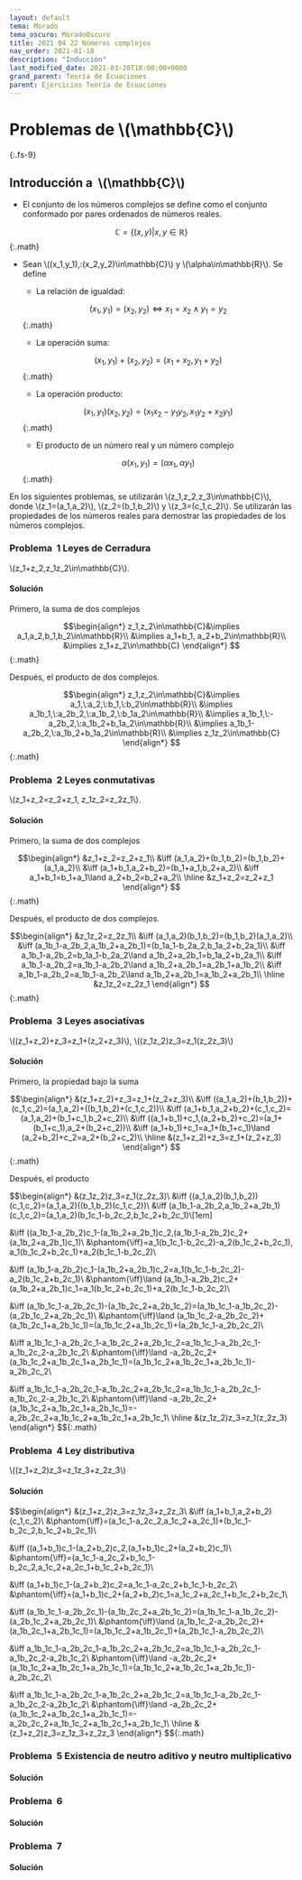 ```yaml
---
layout: default
tema: Morado
tema_oscuro: MoradoOscuro
title: 2021 04 22 Números complejos
nav_order: 2021-01-18
description: "Inducción"
last_modified_date: 2021-03-20T18:00:00+0000
grand_parent: Teoría de Ecuaciones
parent: Ejercicios Teoría de Ecuaciones
---
```


# Problemas de&nbsp;<span class="deg-sitio deg-sitio-texto">\\(\mathbb{C}\\)</span>
{:.fs-9}

## Introducción a &nbsp;<span class="deg-sitio deg-sitio-texto">\\(\mathbb{C}\\)</span>

* El conjunto de los números complejos se define como el conjunto conformado por pares ordenados de  números reales.

$$\mathbb{C}=\{(x,y)|x,y\in\mathbb{R}\}$${:.math}

* Sean \\((x_1,y_1),\:(x_2,y_2)\in\mathbb{C}\\) y \\(\alpha\in\mathbb{R}\\).  Se define
  * La relación de igualdad:
  
  $$(x_1,y_1)=(x_2,y_2)\iff x_1=x_2\land y_1=y_2$${:.math} 

  * La operación suma:

  $$(x_1,y_1)+(x_2,y_2)=(x_1+x_2,y_1+y_2)$${:.math}

  * La operación producto:

  $$(x_1,y_1)(x_2,y_2)=(x_1x_2-y_1y_2,x_1y_2+x_2y_1)$${:.math}

  * El producto de un número real y un número complejo 
  
  $$\alpha(x_1,y_1)=(\alpha x_1,\alpha y_1)$${:.math}

En los siguientes problemas, se utilizarán \\(z_1,z_2,z_3\in\mathbb{C}\\), donde \\(z_1=(a_1,a_2)\\), \\(z_2=(b_1,b_2)\\) y \\(z_3=(c_1,c_2)\\). Se utilizarán las propiedades de los números reales para demostrar las propiedades de los números complejos.

### Problema &nbsp;<span class="deg-sitio deg-sitio-texto">1</span> Leyes de Cerradura

\\(z_1+z_2,z_1z_2\in\mathbb{C}\\).

#### Solución

Primero, la suma de dos complejos 

$$\begin{align*}
z_1,z_2\in\mathbb{C}&\implies a_1,a_2,b_1,b_2\in\mathbb{R}\\
&\implies a_1+b_1, a_2+b_2\in\mathbb{R}\\
&\implies z_1+z_2\in\mathbb{C}
\end{align*}
$${:.math}

Después, el producto de dos complejos.

$$\begin{align*}
z_1,z_2\in\mathbb{C}&\implies a_1,\:a_2,\:b_1,\:b_2\in\mathbb{R}\\
&\implies a_1b_1,\:a_2b_2,\:a_1b_2,\:b_1a_2\in\mathbb{R}\\
&\implies a_1b_1,\:-a_2b_2,\:a_1b_2+b_1a_2\in\mathbb{R}\\
&\implies a_1b_1-a_2b_2,\:a_1b_2+b_1a_2\in\mathbb{R}\\
&\implies z_1z_2\in\mathbb{C}
\end{align*}
$${:.math}

### Problema &nbsp;<span class="deg-sitio deg-sitio-texto">2</span> Leyes conmutativas

\\(z_1+z_2=z_2+z_1, z_1z_2=z_2z_1\\).

#### Solución

Primero, la suma de dos complejos 

$$\begin{align*}
&z_1+z_2=z_2+z_1\\
&\iff (a_1,a_2)+(b_1,b_2)=(b_1,b_2)+(a_1,a_2)\\
&\iff (a_1+b_1,a_2+b_2)=(b_1+a_1,b_2+a_2)\\
&\iff a_1+b_1=b_1+a_1\land a_2+b_2=b_2+a_2\\
\hline
&z_1+z_2=z_2+z_1
\end{align*}
$${:.math}

Después, el producto de dos complejos.

$$\begin{align*}
&z_1z_2=z_2z_1\\
&\iff (a_1,a_2)(b_1,b_2)=(b_1,b_2)(a_1,a_2)\\
&\iff (a_1b_1-a_2b_2,a_1b_2+a_2b_1)=(b_1a_1-b_2a_2,b_1a_2+b_2a_1)\\
&\iff a_1b_1-a_2b_2=b_1a_1-b_2a_2\land a_1b_2+a_2b_1=b_1a_2+b_2a_1\\
&\iff a_1b_1-a_2b_2=a_1b_1-a_2b_2\land a_1b_2+a_2b_1=a_2b_1+a_1b_2\\
&\iff a_1b_1-a_2b_2=a_1b_1-a_2b_2\land a_1b_2+a_2b_1=a_1b_2+a_2b_1\\
\hline
&z_1z_2=z_2z_1
\end{align*}
$${:.math}

### Problema &nbsp;<span class="deg-sitio deg-sitio-texto">3</span> Leyes asociativas

\\((z_1+z_2)+z_3=z_1+(z_2+z_3)\\), \\((z_1z_2)z_3=z_1(z_2z_3)\\)

#### Solución

Primero, la propiedad bajo la suma

$$\begin{align*}
&(z_1+z_2)+z_3=z_1+(z_2+z_3)\\
&\iff ((a_1,a_2)+(b_1,b_2))+(c_1,c_2)=(a_1,a_2)+((b_1,b_2)+(c_1,c_2))\\
&\iff (a_1+b_1,a_2+b_2)+(c_1,c_2)=(a_1,a_2)+(b_1+c_1,b_2+c_2)\\
&\iff ((a_1+b_1)+c_1,(a_2+b_2)+c_2)=(a_1+(b_1+c_1),a_2+(b_2+c_2))\\
&\iff (a_1+b_1)+c_1=a_1+(b_1+c_1)\land (a_2+b_2)+c_2=a_2+(b_2+c_2)\\
\hline
&(z_1+z_2)+z_3=z_1+(z_2+z_3)
\end{align*}
$${:.math}

Después, el producto

$$\begin{align*}
&(z_1z_2)z_3=z_1(z_2z_3)\\
&\iff ((a_1,a_2)(b_1,b_2))(c_1,c_2)=(a_1,a_2)((b_1,b_2)(c_1,c_2))\\
&\iff (a_1b_1-a_2b_2,a_1b_2+a_2b_1)(c_1,c_2)=(a_1,a_2)(b_1c_1-b_2c_2,b_1c_2+b_2c_1)\\[1em]

&\iff ((a_1b_1-a_2b_2)c_1-(a_1b_2+a_2b_1)c_2,(a_1b_1-a_2b_2)c_2+(a_1b_2+a_2b_1)c_1)\\
&\phantom{\iff}=a_1(b_1c_1-b_2c_2)-a_2(b_1c_2+b_2c_1), a_1(b_1c_2+b_2c_1)+a_2(b_1c_1-b_2c_2)\\

&\iff (a_1b_1-a_2b_2)c_1-(a_1b_2+a_2b_1)c_2=a_1(b_1c_1-b_2c_2)-a_2(b_1c_2+b_2c_1)\\
&\phantom{\iff}\land (a_1b_1-a_2b_2)c_2+(a_1b_2+a_2b_1)c_1=a_1(b_1c_2+b_2c_1)+a_2(b_1c_1-b_2c_2)\\

&\iff (a_1b_1c_1-a_2b_2c_1)-(a_1b_2c_2+a_2b_1c_2)=(a_1b_1c_1-a_1b_2c_2)-(a_2b_1c_2+a_2b_2c_1)\\
&\phantom{\iff}\land (a_1b_1c_2-a_2b_2c_2)+(a_1b_2c_1+a_2b_1c_1)=(a_1b_1c_2+a_1b_2c_1)+(a_2b_1c_1-a_2b_2c_2)\\

&\iff a_1b_1c_1-a_2b_2c_1-a_1b_2c_2+a_2b_1c_2=a_1b_1c_1-a_2b_2c_1-a_1b_2c_2-a_2b_1c_2\\
&\phantom{\iff}\land -a_2b_2c_2+(a_1b_1c_2+a_1b_2c_1+a_2b_1c_1)=(a_1b_1c_2+a_1b_2c_1+a_2b_1c_1)-a_2b_2c_2\\

&\iff a_1b_1c_1-a_2b_2c_1-a_1b_2c_2+a_2b_1c_2=a_1b_1c_1-a_2b_2c_1-a_1b_2c_2-a_2b_1c_2\\
&\phantom{\iff}\land -a_2b_2c_2+(a_1b_1c_2+a_1b_2c_1+a_2b_1c_1)=-a_2b_2c_2+a_1b_1c_2+a_1b_2c_1+a_2b_1c_1\\
\hline
&(z_1z_2)z_3=z_1(z_2z_3)
\end{align*}
$${:.math}

### Problema &nbsp;<span class="deg-sitio deg-sitio-texto">4</span> Ley distributiva

\\((z_1+z_2)z_3=z_1z_3+z_2z_3\\)

#### Solución

$$\begin{align*}
&(z_1+z_2)z_3=z_1z_3+z_2z_3\\
&\iff (a_1+b_1,a_2+b_2)(c_1,c_2)\\
&\phantom{\iff}=(a_1c_1-a_2c_2,a_1c_2+a_2c_1)+(b_1c_1-b_2c_2,b_1c_2+b_2c_1)\\

&\iff ((a_1+b_1)c_1-(a_2+b_2)c_2,(a_1+b_1)c_2+(a_2+b_2)c_1)\\
&\phantom{\iff}=(a_1c_1-a_2c_2+b_1c_1-b_2c_2,a_1c_2+a_2c_1+b_1c_2+b_2c_1)\\

&\iff (a_1+b_1)c_1-(a_2+b_2)c_2=a_1c_1-a_2c_2+b_1c_1-b_2c_2\\
&\phantom{\iff}=(a_1+b_1)c_2+(a_2+b_2)c_1=a_1c_2+a_2c_1+b_1c_2+b_2c_1\\

&\iff (a_1b_1c_1-a_2b_2c_1)-(a_1b_2c_2+a_2b_1c_2)=(a_1b_1c_1-a_1b_2c_2)-(a_2b_1c_2+a_2b_2c_1)\\
&\phantom{\iff}\land (a_1b_1c_2-a_2b_2c_2)+(a_1b_2c_1+a_2b_1c_1)=(a_1b_1c_2+a_1b_2c_1)+(a_2b_1c_1-a_2b_2c_2)\\

&\iff a_1b_1c_1-a_2b_2c_1-a_1b_2c_2+a_2b_1c_2=a_1b_1c_1-a_2b_2c_1-a_1b_2c_2-a_2b_1c_2\\
&\phantom{\iff}\land -a_2b_2c_2+(a_1b_1c_2+a_1b_2c_1+a_2b_1c_1)=(a_1b_1c_2+a_1b_2c_1+a_2b_1c_1)-a_2b_2c_2\\

&\iff a_1b_1c_1-a_2b_2c_1-a_1b_2c_2+a_2b_1c_2=a_1b_1c_1-a_2b_2c_1-a_1b_2c_2-a_2b_1c_2\\
&\phantom{\iff}\land -a_2b_2c_2+(a_1b_1c_2+a_1b_2c_1+a_2b_1c_1)=-a_2b_2c_2+a_1b_1c_2+a_1b_2c_1+a_2b_1c_1\\
\hline
&(z_1+z_2)z_3=z_1z_3+z_2z_3
\end{align*}
$${:.math}

### Problema &nbsp;<span class="deg-sitio deg-sitio-texto">5</span> Existencia de neutro aditivo y neutro multiplicativo



#### Solución

### Problema &nbsp;<span class="deg-sitio deg-sitio-texto">6</span>


#### Solución

### Problema &nbsp;<span class="deg-sitio deg-sitio-texto">7</span>

#### Solución
